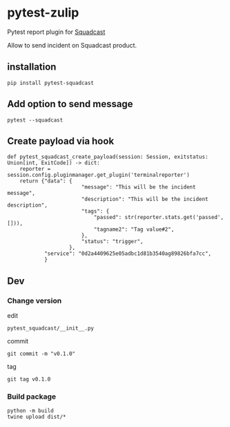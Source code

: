 # pytest-zulip

Pytest report plugin for [Squadcast](https://www.squadcast.com/)

Allow to send incident on Squadcast product.

## installation

    pip install pytest-squadcast

## Add option to send message

    pytest --squadcast

## Create payload via hook

    def pytest_squadcast_create_payload(session: Session, exitstatus: Union[int, ExitCode]) -> dict:
        reporter = session.config.pluginmanager.get_plugin('terminalreporter')
        return {"data": {
                            "message": "This will be the incident message",
                            "description": "This will be the incident description",
                            "tags": {
                                "passed": str(reporter.stats.get('passed', [])),
                                "tagname2": "Tag value#2",
                            },
                            "status": "trigger",
                        },
                "service": "0d2a4409625e05adbc1d81b3540ag89826bfa7cc",
                }


## Dev

### Change version

edit

    pytest_squadcast/__init__.py

commit

    git commit -m "v0.1.0"

tag

    git tag v0.1.0

### Build package

    python -m build
    twine upload dist/*
